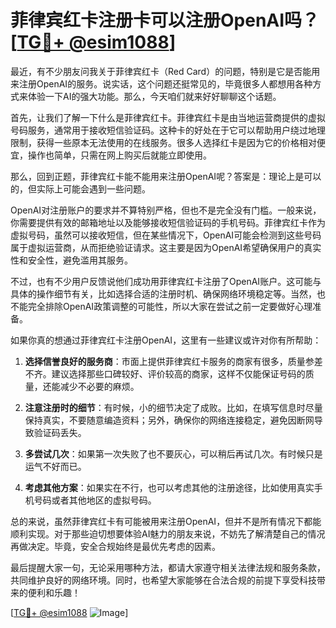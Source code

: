 # 菲律宾红卡注册卡可以注册OpenAI吗？[[TG💪+ @esim1088](https://t.me/s/esim1088)]

最近，有不少朋友问我关于菲律宾红卡（Red Card）的问题，特别是它是否能用来注册OpenAI的服务。说实话，这个问题还挺常见的，毕竟很多人都想用各种方式来体验一下AI的强大功能。那么，今天咱们就来好好聊聊这个话题。

首先，让我们了解一下什么是菲律宾红卡。菲律宾红卡是由当地运营商提供的虚拟号码服务，通常用于接收短信验证码。这种卡的好处在于它可以帮助用户绕过地理限制，获得一些原本无法使用的在线服务。很多人选择红卡是因为它的价格相对便宜，操作也简单，只需在网上购买后就能立即使用。

那么，回到正题，菲律宾红卡能不能用来注册OpenAI呢？答案是：理论上是可以的，但实际上可能会遇到一些问题。

OpenAI对注册账户的要求并不算特别严格，但也不是完全没有门槛。一般来说，你需要提供有效的邮箱地址以及能够接收短信验证码的手机号码。菲律宾红卡作为虚拟号码，虽然可以接收短信，但在某些情况下，OpenAI可能会检测到这些号码属于虚拟运营商，从而拒绝验证请求。这主要是因为OpenAI希望确保用户的真实性和安全性，避免滥用其服务。

不过，也有不少用户反馈说他们成功用菲律宾红卡注册了OpenAI账户。这可能与具体的操作细节有关，比如选择合适的注册时机、确保网络环境稳定等。当然，也不能完全排除OpenAI政策调整的可能性，所以大家在尝试之前一定要做好心理准备。

如果你真的想通过菲律宾红卡注册OpenAI，这里有一些建议或许对你有所帮助：

1. **选择信誉良好的服务商**：市面上提供菲律宾红卡服务的商家有很多，质量参差不齐。建议选择那些口碑较好、评价较高的商家，这样不仅能保证号码的质量，还能减少不必要的麻烦。
   
2. **注意注册时的细节**：有时候，小的细节决定了成败。比如，在填写信息时尽量保持真实，不要随意编造资料；另外，确保你的网络连接稳定，避免因断网导致验证码丢失。

3. **多尝试几次**：如果第一次失败了也不要灰心，可以稍后再试几次。有时候只是运气不好而已。

4. **考虑其他方案**：如果实在不行，也可以考虑其他的注册途径，比如使用真实手机号码或者其他地区的虚拟号码。

总的来说，虽然菲律宾红卡有可能被用来注册OpenAI，但并不是所有情况下都能顺利实现。对于那些迫切想要体验AI魅力的朋友来说，不妨先了解清楚自己的情况再做决定。毕竟，安全合规始终是最优先考虑的因素。

最后提醒大家一句，无论采用哪种方法，都请大家遵守相关法律法规和服务条款，共同维护良好的网络环境。同时，也希望大家能够在合法合规的前提下享受科技带来的便利和乐趣！

[[TG💪+ @esim1088](https://t.me/s/esim1088) ![Image](https://i.postimg.cc/4NQfJmqS/Snipaste-2025-05-13-00-14-12.png)]